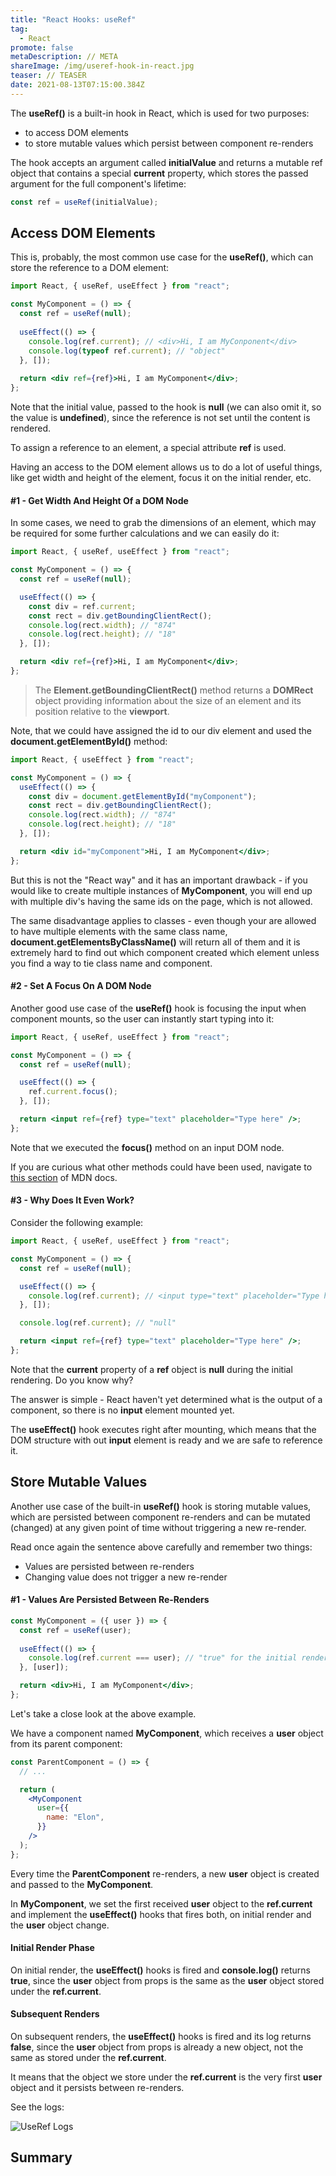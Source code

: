```yaml
---
title: "React Hooks: useRef"
tag:
  - React
promote: false
metaDescription: // META
shareImage: /img/useref-hook-in-react.jpg
teaser: // TEASER
date: 2021-08-13T07:15:00.384Z
---
```

The **useRef()** is a built-in hook in React, which is used for two purposes: 

* to access DOM elements
* to store mutable values which persist between component re-renders

The hook accepts an argument called **initialValue** and returns a mutable ref object that contains a special **current** property, which stores the passed argument for the full component's lifetime:

```javascript
const ref = useRef(initialValue);

```

## Access DOM Elements

This is, probably, the most common use case for the **useRef()**, which can store the reference to a DOM element:

```jsx
import React, { useRef, useEffect } from "react";

const MyComponent = () => {
  const ref = useRef(null);
  
  useEffect(() => {
    console.log(ref.current); // <div>Hi, I am MyConponent</div>
    console.log(typeof ref.current); // "object"
  }, []);
  
  return <div ref={ref}>Hi, I am MyComponent</div>;
};
```

Note that the initial value, passed to the hook is **null** (we can also omit it, so the value is **undefined**), since the reference is not set until the content is rendered.

To assign a reference to an element, a special attribute **ref** is used.

Having an access to the DOM element allows us to do a lot of useful things, like get width and height of the element, focus it on the initial render, etc.

#### \#1 - Get Width And Height Of a DOM Node

In some cases, we need to grab the dimensions of an element, which may be required for some further calculations and we can easily do it:

```jsx
import React, { useRef, useEffect } from "react";

const MyComponent = () => {
  const ref = useRef(null);

  useEffect(() => {
    const div = ref.current;
    const rect = div.getBoundingClientRect();
    console.log(rect.width); // "874"
    console.log(rect.height); // "18"
  }, []);

  return <div ref={ref}>Hi, I am MyComponent</div>;
};
```

> The **Element.getBoundingClientRect()** method returns a **DOMRect** object providing information about the size of an element and its position relative to the **viewport**.

Note, that we could have assigned the id to our div element and used the **document.getElementById()** method:

```jsx
import React, { useEffect } from "react";

const MyComponent = () => {
  useEffect(() => {
    const div = document.getElementById("myComponent");
    const rect = div.getBoundingClientRect();
    console.log(rect.width); // "874"
    console.log(rect.height); // "18"
  }, []);

  return <div id="myComponent">Hi, I am MyComponent</div>;
};
```

But this is not the "React way" and it has an important drawback - if you would like to create multiple instances of **MyComponent**, you will end up with multiple div's having the same ids on the page, which is not allowed.

The same disadvantage applies to classes - even though your are allowed to have multiple elements with the same class name, **document.getElementsByClassName()** will return all of them and it is extremely hard to find out which component created which element unless you find a way to tie class name and component.

#### \#2 - Set A Focus On A DOM Node

Another good use case of the **useRef()** hook is focusing the input when component mounts, so the user can instantly start typing into it:

```jsx
import React, { useRef, useEffect } from "react";

const MyComponent = () => {
  const ref = useRef(null);

  useEffect(() => {
    ref.current.focus();
  }, []);

  return <input ref={ref} type="text" placeholder="Type here" />;
};
```

Note that we executed the **focus()** method on an input DOM node.

If you are curious what other methods could have been used, navigate to [this section](https://developer.mozilla.org/en-US/docs/Web/API/HTMLInputElement#methods) of MDN docs.

#### \#3 - Why Does It Even Work?

Consider the following example:

```jsx
import React, { useRef, useEffect } from "react";

const MyComponent = () => {
  const ref = useRef(null);

  useEffect(() => {
    console.log(ref.current); // <input type="text" placeholder="Type here" />
  }, []);

  console.log(ref.current); // "null"

  return <input ref={ref} type="text" placeholder="Type here" />;
};
```

Note that the **current** property of a **ref** object is **null** during the initial rendering. Do you know why?

The answer is simple - React haven't yet determined what is the output of a component, so there is no **input** element mounted yet.

The **useEffect()** hook executes right after mounting, which means that the DOM structure with out **input** element is ready and we are safe to reference it.

## Store Mutable Values

Another use case of the built-in **useRef()** hook is storing mutable values, which are persisted between component re-renders and can be mutated (changed) at any given point of time without triggering a new re-render.

Read once again the sentence above carefully and remember two things:

* Values are persisted between re-renders
* Changing value does not trigger a new re-render

#### \#1 - Values Are Persisted Between Re-Renders

```jsx
const MyComponent = ({ user }) => {
  const ref = useRef(user);
  
  useEffect(() => {
    console.log(ref.current === user); // "true" for the initial render, then "false"
  }, [user]);

  return <div>Hi, I am MyComponent</div>;
};
```

Let's take a close look at the above example.

We have a component named **MyComponent**, which receives a **user** object from its parent component:

```jsx
const ParentComponent = () => {
  // ...

  return (
    <MyComponent
      user={{
        name: "Elon",
      }}
    />
  );
};
```

Every time the **ParentComponent** re-renders, a new **user** object is created and passed to the **MyComponent**.

In **MyComponent**, we set the first received **user** object to the **ref.current** and implement the **useEffect()** hooks that fires both, on initial render and the **user** object change.

#### Initial Render Phase

On initial render, the **useEffect()** hooks is fired and **console.log()** returns **true**, since the **user** object from props is the same as the **user** object stored under the **ref.current**.

#### Subsequent Renders

On subsequent renders, the **useEffect()** hooks is fired and its log returns **false**, since the **user** object from props is already a new object, not the same as stored under the **ref.current**.

It means that the object we store under the **ref.current** is the very first **user** object and it persists between re-renders.

See the logs:

![UseRef Logs](/img/useref-example-gif.gif "UseRef Logs")

## Summary